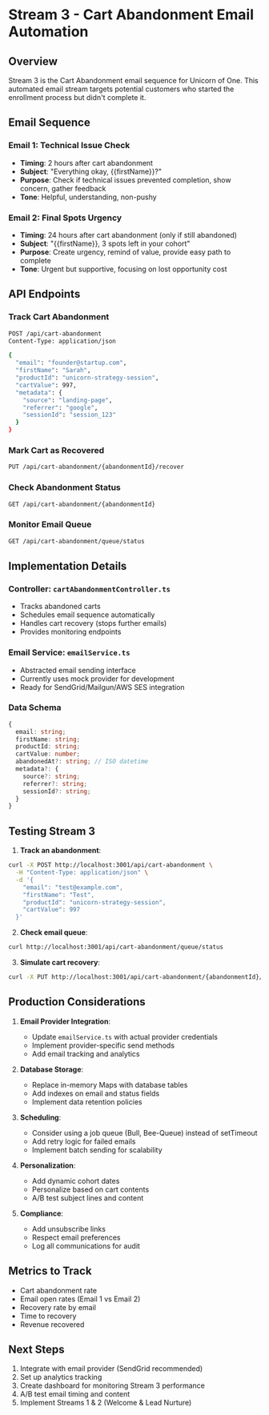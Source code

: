 # Stream 3 - Cart Abandonment Email Automation

## Overview

Stream 3 is the Cart Abandonment email sequence for Unicorn of One. This automated email stream targets potential customers who started the enrollment process but didn't complete it.

## Email Sequence

### Email 1: Technical Issue Check
- **Timing**: 2 hours after cart abandonment
- **Subject**: "Everything okay, {{firstName}}?"
- **Purpose**: Check if technical issues prevented completion, show concern, gather feedback
- **Tone**: Helpful, understanding, non-pushy

### Email 2: Final Spots Urgency
- **Timing**: 24 hours after cart abandonment (only if still abandoned)
- **Subject**: "{{firstName}}, 3 spots left in your cohort"
- **Purpose**: Create urgency, remind of value, provide easy path to complete
- **Tone**: Urgent but supportive, focusing on lost opportunity cost

## API Endpoints

### Track Cart Abandonment
```bash
POST /api/cart-abandonment
Content-Type: application/json

{
  "email": "founder@startup.com",
  "firstName": "Sarah",
  "productId": "unicorn-strategy-session",
  "cartValue": 997,
  "metadata": {
    "source": "landing-page",
    "referrer": "google",
    "sessionId": "session_123"
  }
}
```

### Mark Cart as Recovered
```bash
PUT /api/cart-abandonment/{abandonmentId}/recover
```

### Check Abandonment Status
```bash
GET /api/cart-abandonment/{abandonmentId}
```

### Monitor Email Queue
```bash
GET /api/cart-abandonment/queue/status
```

## Implementation Details

### Controller: `cartAbandonmentController.ts`
- Tracks abandoned carts
- Schedules email sequence automatically
- Handles cart recovery (stops further emails)
- Provides monitoring endpoints

### Email Service: `emailService.ts`
- Abstracted email sending interface
- Currently uses mock provider for development
- Ready for SendGrid/Mailgun/AWS SES integration

### Data Schema
```typescript
{
  email: string;
  firstName: string;
  productId: string;
  cartValue: number;
  abandonedAt?: string; // ISO datetime
  metadata?: {
    source?: string;
    referrer?: string;
    sessionId?: string;
  }
}
```

## Testing Stream 3

1. **Track an abandonment**:
```bash
curl -X POST http://localhost:3001/api/cart-abandonment \
  -H "Content-Type: application/json" \
  -d '{
    "email": "test@example.com",
    "firstName": "Test",
    "productId": "unicorn-strategy-session",
    "cartValue": 997
  }'
```

2. **Check email queue**:
```bash
curl http://localhost:3001/api/cart-abandonment/queue/status
```

3. **Simulate cart recovery**:
```bash
curl -X PUT http://localhost:3001/api/cart-abandonment/{abandonmentId}/recover
```

## Production Considerations

1. **Email Provider Integration**:
   - Update `emailService.ts` with actual provider credentials
   - Implement provider-specific send methods
   - Add email tracking and analytics

2. **Database Storage**:
   - Replace in-memory Maps with database tables
   - Add indexes on email and status fields
   - Implement data retention policies

3. **Scheduling**:
   - Consider using a job queue (Bull, Bee-Queue) instead of setTimeout
   - Add retry logic for failed emails
   - Implement batch sending for scalability

4. **Personalization**:
   - Add dynamic cohort dates
   - Personalize based on cart contents
   - A/B test subject lines and content

5. **Compliance**:
   - Add unsubscribe links
   - Respect email preferences
   - Log all communications for audit

## Metrics to Track

- Cart abandonment rate
- Email open rates (Email 1 vs Email 2)
- Recovery rate by email
- Time to recovery
- Revenue recovered

## Next Steps

1. Integrate with email provider (SendGrid recommended)
2. Set up analytics tracking
3. Create dashboard for monitoring Stream 3 performance
4. A/B test email timing and content
5. Implement Streams 1 & 2 (Welcome & Lead Nurture)